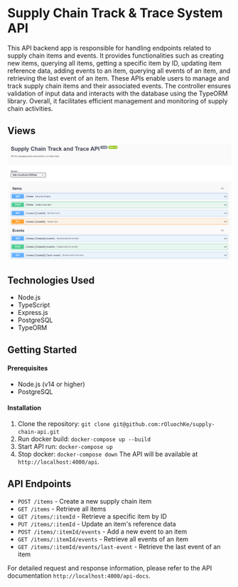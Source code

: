 # Supply Chain Track & Trace System API

This API backend app is responsible for handling endpoints related to supply chain items and events. It provides functionalities such as creating new items, querying all items, getting a specific item by ID, updating item reference data, adding events to an item, querying all events of an item, and retrieving the last event of an item. These APIs enable users to manage and track supply chain items and their associated events. The controller ensures validation of input data and interacts with the database using the TypeORM library. Overall, it facilitates efficient management and monitoring of supply chain activities.

## Views

<p align="center">
  <img src="screenshots/Capture.PNG" width="800" />
</p>

## Technologies Used

- Node.js
- TypeScript
- Express.js
- PostgreSQL
- TypeORM

## Getting Started

#### Prerequisites

- Node.js (v14 or higher)
- PostgreSQL

#### Installation

1. Clone the repository: `git clone git@github.com:rOluochKe/supply-chain-api.git`
2. Run docker build: `docker-compose up --build`
3. Start API run: `docker-compose up`
4. Stop docker: `docker-compose down`
The API will be available at `http://localhost:4000/api`.

## API Endpoints

- `POST /items` - Create a new supply chain item
- `GET /items` - Retrieve all items
- `GET /items/:itemId` - Retrieve a specific item by ID
- `PUT /items/:itemId` - Update an item's reference data
- `POST /items/:itemId/events` - Add a new event to an item
- `GET /items/:itemId/events` - Retrieve all events of an item
- `GET /items/:itemId/events/last-event` - Retrieve the last event of an item

For detailed request and response information, please refer to the API documentation `http://localhost:4000/api-docs`.
